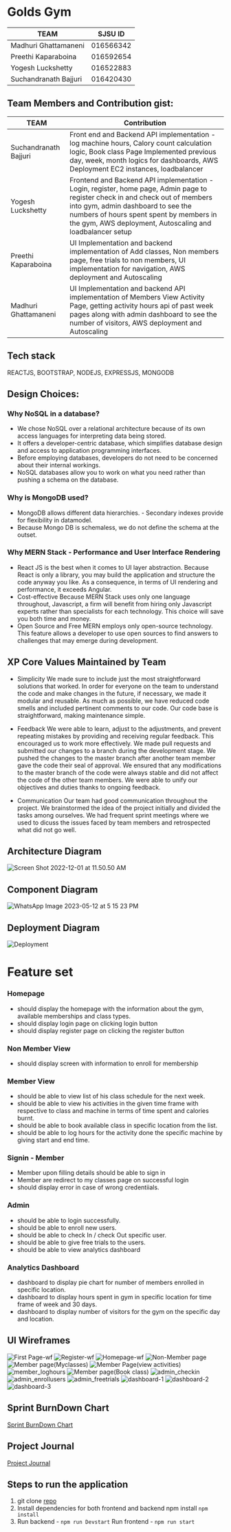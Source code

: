 # Golds Gym 

| TEAM | SJSU ID |
| --- | --- |
| Madhuri Ghattamaneni | 016566342 |
| Preethi Kaparaboina | 016592654 |
| Yogesh Luckshetty |  016522883 |
| Suchandranath Bajjuri |  016420430 |


## Team Members and Contribution gist:

| TEAM | Contribution |
| --- | --- |
| Suchandranath Bajjuri |  Front end and Backend API implementation - log machine hours, Calory count calculation logic, Book class Page Implemented previous day, week, month logics for dashboards, AWS Deployment EC2 instances, loadbalancer |
| Yogesh Luckshetty | Frontend and Backend API implementation - Login, register, home page, Admin page to register check in and check out of members into gym, admin dashboard to see the numbers of hours spent spent by members in the gym, AWS deployment, Autoscaling and loadbalancer setup |
| Preethi Kaparaboina | UI Implementation and backend implementation of Add classes, Non members page, free trials to non members, UI implementation for navigation, AWS deployment and Autoscaling |
| Madhuri Ghattamaneni | UI Implementation and backend API implementation of Members View Activity Page, getting activity hours api of past week pages along with admin dashboard to see the number of visitors, AWS deployment and Autoscaling |

## Tech stack
REACTJS, BOOTSTRAP, NODEJS, EXPRESSJS, MONGODB

## Design Choices:

### Why NoSQL in a database?

- We chose NoSQL over a relational architecture because of its own access languages for interpreting data being stored.
- It offers a developer-centric database, which simplifies database design and access to application programming interfaces.
- Before employing databases, developers do not need to be concerned about their internal workings.
- NoSQL databases allow you to work on what you need rather than pushing a schema on the database.

### Why is MongoDB used?

- MongoDB allows different data hierarchies. - Secondary indexes provide for flexibility in datamodel.
- Because Mongo DB is schemaless, we do not define the schema at the outset.

### Why MERN Stack - Performance and User Interface Rendering

- React JS is the best when it comes to UI layer abstraction. Because React is only a library, you may build the application and structure the code anyway you like. As a consequence, in terms of UI rendering and performance, it exceeds Angular.
- Cost-effective
  Because MERN Stack uses only one language throughout, Javascript, a firm will benefit from hiring only Javascript experts rather than specialists for each technology. This choice will save you both time and money.
- Open Source and Free
  MERN employs only open-source technology. This feature allows a developer to use open sources to find answers to challenges that may emerge during development.

## XP Core Values Maintained by Team
- Simplicity
We made sure to include just the most straightforward solutions that worked. In order for everyone on the team to understand the code and make changes in the future, if necessary, we made it modular and reusable. As much as possible, we have reduced code smells and included pertinent comments to our code. Our code base is straightforward, making maintenance simple.

- Feedback
We were able to learn, adjust to the adjustments, and prevent repeating mistakes by providing and receiving regular feedback. This encouraged us to work more effectively. We made pull requests and submitted our changes to a branch during the development stage. We pushed the changes to the master branch after another team member gave the code their seal of approval. We ensured that any modifications to the master branch of the code were always stable and did not affect the code of the other team members. We were able to unify our objectives and duties thanks to ongoing feedback.

- Communication
Our team had good communication throughout the project. We brainstormed the idea of the project initially and divided the tasks among ourselves. We had frequent sprint meetings where we used to dicuss the issues faced by team members and retrospected what did not go well.
## Architecture Diagram

![Screen Shot 2022-12-01 at 11.50.50 AM](https://i.imgur.com/kj1Upix.png)

## Component Diagram

![WhatsApp Image 2023-05-12 at 5 15 23 PM](https://github.com/gopinathsjsu/team-project-ysmp/assets/127645297/6bfe60b6-0506-4a16-8115-85a2a38f9752)


## Deployment Diagram

![Deployment](https://i.imgur.com/A4qXnH5.png)


# Feature set

### Homepage

- should display the homepage with the information about the gym, available memberships and class types.
- should display login page on clicking login button
- should display register page on clicking the register button

### Non Member View

- should display screen with information to enroll for membership 

### Member View

- should be able to view  list of his class schedule for the next week.
- should be able to view his activities in the given time frame with respective to class and machine in terms of time spent and calories burnt.
- should be able to book available class in specific location from the list.
- should be able to log hours for the activity done the specific machine by giving start and end time.

### Signin - Member

- Member upon filling details should be able to sign in
- Member are redirect to my classes page on successful login
- should display error in case of wrong credentiials.

### Admin

- should be able to login successfully.
- should be able to enroll new users.
- should be able to check In / check Out specific user.
- should be able to give free trials to the users.
- should be able to view analytics dashboard

### Analytics Dashboard
 -  dashboard to display pie chart for number of members enrolled in specific location.
 -  dashboard to display hours spent in gym in specific location for time frame of week and 30 days.
 -  dashboard to display number of visitors for the gym on the specific day and location.

## UI Wireframes
![First Page-wf](https://github.com/gopinathsjsu/team-project-ysmp/assets/127645297/78d341a5-9d2e-48fd-bb39-1b17d913393c)
![Register-wf](https://github.com/gopinathsjsu/team-project-ysmp/assets/127645297/401eca30-e63d-4cc6-8c82-ea7364798154)
![Homepage-wf](https://github.com/gopinathsjsu/team-project-ysmp/assets/127645297/309d0779-ab85-4adb-9210-94661272dd87)
![Non-Member page](https://github.com/gopinathsjsu/team-project-ysmp/assets/127645297/9fde0052-3adf-4782-a3f7-935cae59364c)
![Member page(Myclasses)](https://github.com/gopinathsjsu/team-project-ysmp/assets/127645297/9449ec52-ed81-4030-86a0-91c330582dfa)
![Member Page(view activities)](https://github.com/gopinathsjsu/team-project-ysmp/assets/127645297/02b218b8-a8fb-4246-818f-13f71bce1187)
![member_loghours](https://github.com/gopinathsjsu/team-project-ysmp/assets/127645297/70610b9c-d073-40fc-9666-c35b2071fa3f)
![Member page(Book class)](https://github.com/gopinathsjsu/team-project-ysmp/assets/127645297/b1a91c0b-e421-41cb-8ea3-5c67a4d64dd3) 
![admin_checkin](https://github.com/gopinathsjsu/team-project-ysmp/assets/127645297/58b0aa0b-2f9e-4469-a2ec-3f5572b01995)
![admin_enrollusers](https://github.com/gopinathsjsu/team-project-ysmp/assets/127645297/29e85051-5db0-42e0-9852-6700f5cb8770)
![admin_freetrials](https://github.com/gopinathsjsu/team-project-ysmp/assets/127645297/5edae2ec-4dd2-496b-987e-d2f5334666dd)
![dashboard-1](https://github.com/gopinathsjsu/team-project-ysmp/assets/127645297/3a7cdb91-5260-49b1-b41a-13640dced5f5)
![dashboard-2](https://github.com/gopinathsjsu/team-project-ysmp/assets/127645297/0e035314-dd21-46f7-b96a-802a211e9f78)
![dashboard-3](https://github.com/gopinathsjsu/team-project-ysmp/assets/127645297/3bacd3b1-d4f8-4e4d-878d-f934d0381df5)

## Sprint BurnDown Chart
[Sprint BurnDown Chart](https://docs.google.com/spreadsheets/d/1u7J8boGu-aP9X6Baam-sD7kROVv2e1EMXlD0hC_OBE8/edit#gid=303579835)

## Project Journal
[Project Journal](https://docs.google.com/document/d/1SsX60HI1k-GzTQF-vC-i6G2Ip5XlY6zxNvhu_C6i96U/edit#heading=h.vi6tyc9zp40a)

## Steps to run the application

1. git clone [repo](https://github.com/gopinathsjsu/team-project-ysmp.git)
2. Install dependencies for both frontend and backend npm install `npm install`
3. Run backend - `npm run Devstart`
   Run frontend - `npm run start`

